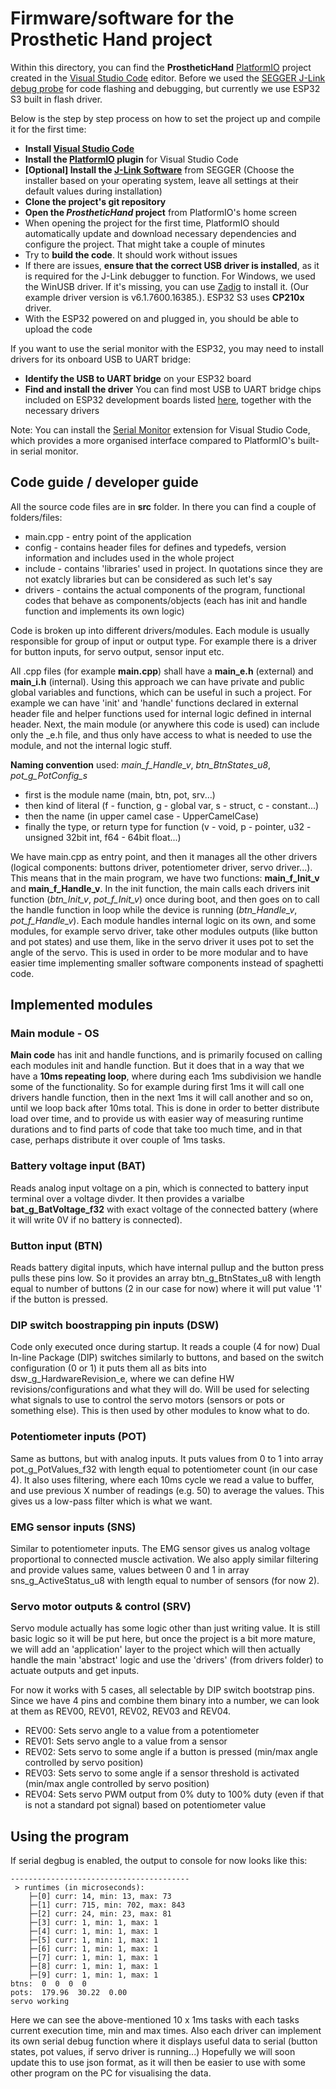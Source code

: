 # Firmware/software for the Prosthetic Hand project

Within this directory, you can find the **ProstheticHand** [PlatformIO](https://platformio.org/) project created in the [Visual Studio Code](https://code.visualstudio.com/download) editor.
Before we used the [SEGGER J-Link debug probe](https://www.segger.com/products/debug-probes/j-link/) for code flashing and debugging, but currently we use ESP32 S3 built in flash driver. 

Below is the step by step process on how to set the project up and compile it for the first time:
 - __Install [Visual Studio Code](https://code.visualstudio.com/download)__
 - __Install the [PlatformIO](https://platformio.org/install/ide?install=vscode) plugin__ for Visual Studio Code
 - __[Optional] Install the [J-Link Software](https://www.segger.com/downloads/jlink/)__ from SEGGER (Choose the installer based on your operating system, leave all settings at their default values during installation)
 - __Clone the project's git repository__
 - __Open the _ProstheticHand_ project__ from PlatformIO's home screen
 - When opening the project for the first time, PlatformIO should automatically update and download necessary dependencies and configure the project. That might take a couple of minutes
 - Try to __build the code__. It should work without issues
 - If there are issues, __ensure that the correct USB driver is installed__, as it is required for the J-Link debugger to function.
  For Windows, we used the WinUSB driver. If it's missing, you can use [Zadig](https://zadig.akeo.ie/) to install it. (Our example driver version is v6.1.7600.16385.). ESP32 S3 uses __CP210x__ driver.
 - With the ESP32 powered on and plugged in, you should be able to upload the code

If you want to use the serial monitor with the ESP32, you may need to install drivers for its onboard USB to UART bridge:
 - __Identify the USB to UART bridge__ on your ESP32 board
 - __Find and install the driver__
 You can find most USB to UART bridge chips included on ESP32 development boards listed [here](http://esp32.net/usb-uart/), together with the necessary drivers
 
 Note: You can install the [Serial Monitor](https://marketplace.visualstudio.com/items?itemName=ms-vscode.vscode-serial-monitor) extension for Visual Studio Code, which provides a more organised interface compared to PlatformIO's built-in serial monitor.


## Code guide / developer guide

All the source code files are in **src** folder. In there you can find a couple of folders/files:
 - main.cpp - entry point of the application
 - config - contains header files for defines and typedefs, version information and includes used in the whole project 
 - include - contains 'libraries' used in project. In quotations since they are not exatcly libraries but can be considered as such let's say
 - drivers - contains the actual components of the program, functional codes that behave as components/objects (each has init and handle function and implements its own logic)

Code is broken up into different drivers/modules. Each module is usually responsible for group of input or output type. For example there is a driver for button inputs, for servo output, sensor input etc.

All .cpp files (for example **main.cpp**) shall have a **main_e.h** (external) and **main_i.h** (internal). Using this approach we can have private and public global variables and functions, which can be useful in such a project. For example we can have 'init' and 'handle' functions declared in external header file and helper functions used for internal logic defined in internal header. Next, the main module (or anywhere this code is used) can include only the _e.h file, and thus only have access to what is needed to use the module, and not the internal logic stuff.

**Naming convention** used: *main_f_Handle_v*, *btn_BtnStates_u8*, *pot_g_PotConfig_s*
 - first is the module name (main, btn, pot, srv...)
 - then kind of literal (f - function, g - global var, s - struct, c - constant...)
 - then the name (in upper camel case - UpperCamelCase)
 - finally the type, or return type for function (v - void, p - pointer, u32 - unsigned 32bit int, f64 - 64bit float...)

We have main.cpp as entry point, and then it manages all the other drivers (logical components: buttons driver, potentiometer driver, servo driver...). This means that in the main program, we have two functions: **main_f_Init_v** and **main_f_Handle_v**. In the init function, the main calls each drivers init function (*btn_Init_v*, *pot_f_Init_v*) once during boot, and then goes on to call the handle function in loop while the device is running (*btn_Handle_v*, *pot_f_Handle_v*). Each module handles internal logic on its own, and some modules, for example servo driver, take other modules outputs (like button and pot states) and use them, like in the servo driver it uses pot to set the angle of the servo. This is used in order to be more modular and to have easier time implementing smaller software components instead of spaghetti code.

## Implemented modules

### Main module - OS

**Main code** has init and handle functions, and is primarily focused on calling each modules init and handle function. But it does that in a way that we have a **10ms repeating loop**, where during each 1ms subdivision we handle some of the functionality. So for example during first 1ms it will call one drivers handle function, then in the next 1ms it will call another and so on, until we loop back after 10ms total. This is done in order to better distribute load over time, and to provide us with easier way of measuring runtime durations and to find parts of code that take too much time, and in that case, perhaps distribute it over couple of 1ms tasks.

### Battery voltage input (BAT)

Reads analog input voltage on a pin, which is connected to battery input terminal over a voltage divder. It then provides a varialbe __bat_g_BatVoltage_f32__ with exact voltage of the connected battery (where it will write 0V if no battery is connected).

### Button input (BTN)

Reads battery digital inputs, which have internal pullup and the button press pulls these pins low. So it provides an array btn_g_BtnStates_u8 with length equal to number of buttons (2 in our case for now) where it will put value '1' if the button is pressed.

### DIP switch boostrapping pin inputs (DSW)

Code only executed once during startup. It reads a couple (4 for now) Dual In-line Package (DIP) switches similarly to buttons, and based on the switch configuration (0 or 1) it puts them all as bits into dsw_g_HardwareRevision_e, where we can define HW revisions/configurations and what they will do. Will be used for selecting what signals to use to control the servo motors (sensors or pots or something else). This is then used by other modules to know what to do.

### Potentiometer inputs (POT)

Same as buttons, but with analog inputs. It puts values from 0 to 1 into array pot_g_PotValues_f32 with length equal to potentiometer count (in our case 4). It also uses filtering, where each 10ms cycle we read a value to buffer, and use previous X number of readings (e.g. 50) to average the values. This gives us a low-pass filter which is what we want.

### EMG sensor inputs (SNS)

Similar to potentiometer inputs. The EMG sensor gives us analog voltage proportional to connected muscle activation. We also apply similar filtering and provide values same, values between 0 and 1 in array sns_g_ActiveStatus_u8 with length equal to number of sensors (for now 2).

### Servo motor outputs & control (SRV)

Servo module actually has some logic other than just writing value. It is still basic logic so it will be put here, but once the project is a bit more mature, we will add an 'application' layer to the project which will then actually handle the main 'abstract' logic and use the 'drivers' (from drivers folder) to actuate outputs and get inputs.

For now it works with 5 cases, all selectable by DIP switch bootstrap pins. Since we have 4 pins and combine them binary into a number, we can look at them as REV00, REV01, REV02, REV03 and REV04.

 - REV00: Sets servo angle to a value from a potentiometer
 - REV01: Sets servo angle to a value from a sensor
 - REV02: Sets servo to some angle if a button is pressed (min/max angle controlled by servo position)
 - REV03: Sets servo to some angle if a sensor threshold is activated (min/max angle controlled by servo position)
 - REV04: Sets servo PWM output from 0% duty to 100% duty (even if that is not a standard pot signal) based on potentiometer value

## Using the program

If serial degbug is enabled, the output to console for now looks like this:
```
----------------------------------------
 > runtimes (in microseconds):
    ├─[0] curr: 14, min: 13, max: 73
    ├─[1] curr: 715, min: 702, max: 843
    ├─[2] curr: 24, min: 23, max: 81
    ├─[3] curr: 1, min: 1, max: 1
    ├─[4] curr: 1, min: 1, max: 1
    ├─[5] curr: 1, min: 1, max: 1
    ├─[6] curr: 1, min: 1, max: 1
    ├─[7] curr: 1, min: 1, max: 1
    ├─[8] curr: 1, min: 1, max: 1
    ├─[9] curr: 1, min: 1, max: 1
btns:  0  0  0  0
pots:  179.96  30.22  0.00
servo working
```

Here we can see the above-mentioned 10 x 1ms tasks with each tasks current execution time, min and max times. Also each driver can implement its own serial debug function where it displays useful data to serial (button states, pot values, if servo driver is running...)
Hopefully we will soon update this to use json format, as it will then be easier to use with some other program on the PC for visualising the data.

